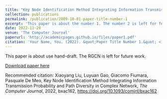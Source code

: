 ```yaml
---
title: "Key Node Identification Method Integrating Information Transmission Probability and Path Diversity in Complex Network"
collection: publications
permalink: /publication/2009-10-01-paper-title-number-1
excerpt: 'This paper is about the number 1. The number 2 is left for future work.'
date: 2022-11-20
venue: 'The Computer Journal'
paperurl: 'http://academicpages.github.io/files/paper1.pdf'
citation: 'Your Name, You. (2022). &quot;Paper Title Number 1.&quot; <i>Journal 1</i>. 1(1).'
---
```

This paper is about use hand-draft. The RGCN is left for future work.

[Download paper here](https://academic.oup.com/comjnl/advance-article-abstract/doi/10.1093/comjnl/bxac162/6832434?redirectedFrom=fulltext)

Recommended citation: Xiaoyang Liu, Luyuan Gao, Giacomo Fiumara, Pasquale De Meo, Key Node Identification Method Integrating Information Transmission Probability and Path Diversity in Complex Network, <i>The Computer Journal</i>, 2022, bxac162, https://doi.org/10.1093/comjnl/bxac162
